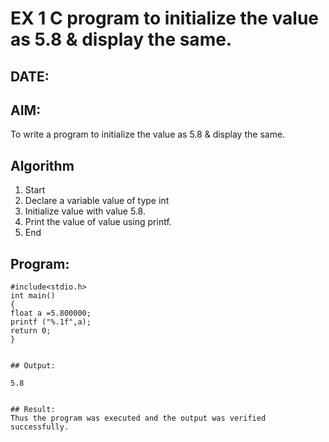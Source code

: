 # EX 1 C program to initialize the value as 5.8 & display the same.
## DATE:
## AIM:
To write a program to initialize the value as 5.8 & display the same.

## Algorithm
1. Start
2. Declare a variable value of type int
3. Initialize value with value 5.8.
4. Print the value of value using printf.
5. End

## Program:
```
#include<stdio.h>
int main()
{
float a =5.800000;
printf ("%.1f",a);
return 0;
}


## Output:

5.8


## Result:
Thus the program was executed and the output was verified successfully.

